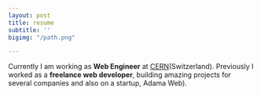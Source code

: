 ```yaml
---
layout: post
title: resume
subtitle: ''
bigimg: "/path.png"

---
```

<i class="fas fa-briefcase"></i> Currently I am working as **Web Engineer** at [CERN](https://home.cern/ "European Organization for Nuclear Research")(Switzerland). Previously I worked as a **freelance web developer**, building amazing projects for several companies and also on a startup, Adama Web).